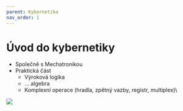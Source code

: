 ```yaml
---
parent: Kybernetika
nav_order: 1
---
```

# Úvod do kybernetiky
- Společně s Mechatronikou
- Praktická část 
	- Výroková logika
	- ... algebra
	- Komplexní operace (hradla, zpětný vazby, registr, multiplex)\

![](../Photos/kybernetika_draw.png)